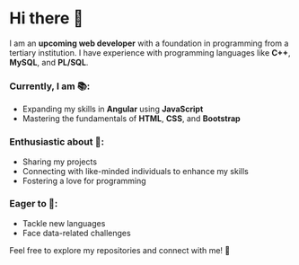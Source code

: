 # Hi there 👋

I am an **upcoming web developer** with a foundation in programming from a tertiary institution. I have experience with programming languages like **C++**, **MySQL**, and **PL/SQL**. 

### Currently, I am 📚:
- Expanding my skills in **Angular** using **JavaScript**
- Mastering the fundamentals of **HTML**, **CSS**, and **Bootstrap**

### Enthusiastic about 🚀:
- Sharing my projects
- Connecting with like-minded individuals to enhance my skills
- Fostering a love for programming

### Eager to 🎯:
- Tackle new languages
- Face data-related challenges

Feel free to explore my repositories and connect with me! 🌟
